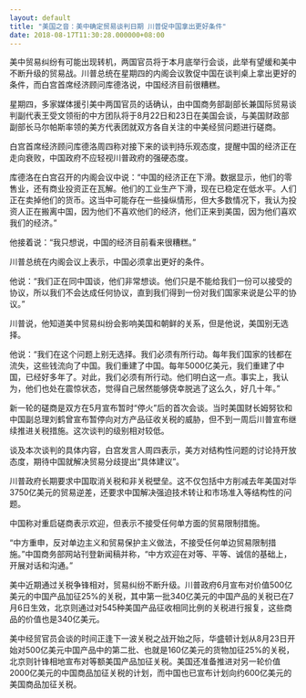 ```yaml
---
layout: default
title: "美国之音：美中确定贸易谈判日期 川普促中国拿出更好条件"
date: 2018-08-17T11:30:28.000000+08:00
---
```


美中贸易纠纷有可能出现转机，两国官员将于本月底举行会谈，此举有望缓和美中不断升级的贸易战。川普总统在星期四的内阁会议敦促中国在谈判桌上拿出更好的条件，而白宫首席经济顾问库德洛说，中国经济目前很糟糕。

星期四，多家媒体援引美中两国官员的话确认，由中国商务部副部长兼国际贸易谈判副代表王受文领衔的中方团队将于8月22日和23日在美国会谈，与美国财政部副部长马尔帕斯率领的美方代表团就双方各自关注的中美经贸问题进行磋商。

白宫首席经济顾问库德洛周四称对接下来的谈判持乐观态度，提醒中国的经济正在走向衰败，中国政府不应轻视川普政府的强硬态度。

库德洛在白宫召开的内阁会议中说：“中国的经济正在下滑。数据显示，他们的零售业，还有商业投资正在瓦解。他们的工业生产下滑，现在已稳定在低水平。人们正在卖掉他们的货币。这当中可能存在一些操纵情形，但大多数情况下，我认为投资人正在搬离中国，因为他们不喜欢他们的经济，他们正来到美国，因为他们喜欢我们的经济。”

他接着说：“我只想说，中国的经济目前看来很糟糕。”

川普总统在内阁会议上表示，中国必须拿出更好的条件。

他说：“我们正在同中国谈，他们非常想谈。他们只是不能给我们一份可以接受的协议，所以我们不会达成任何协议，直到我们得到一份对我们国家来说是公平的协议。”

川普说，他知道美中贸易纠纷会影响美国和朝鲜的关系，但是他说，美国别无选择。

他说：“我们在这个问题上别无选择。我们必须有所行动。每年我们国家的钱都在流失，这些钱流向了中国。我们重建了中国。每年5000亿美元，我们重建了中国，已经好多年了。对此，我们必须有所行动。他们明白这一点。事实上，我认为，他们也处在震惊状态，觉得自己居然能够侥幸脱逃了这么久，好几十年。”

新一轮的磋商是双方在5月宣布暂时“停火”后的首次会谈。当时美国财长姆努钦和中国副总理刘鹤曾宣布暂停向对方产品征收关税的威胁，但不到一周后川普宣布继续推进关税措施。这次谈判的级别相对较低。

谈及本次谈判的具体内容，白宫发言人周四表示，美方对结构性问题的讨论持开放态度，期待中国就解决贸易分歧提出“具体建议”。

川普政府长期要求中国取消关税和非关税壁垒。这不仅包括中方削减去年美国对华3750亿美元的贸易逆差，还要求中国解决强迫技术转让和市场准入等结构性的问题。

中国称对重启磋商表示欢迎，但表示不接受任何单方面的贸易限制措施。

“中方重申，反对单边主义和贸易保护主义做法，不接受任何单边贸易限制措施。”中国商务部网站刊登新闻稿并称，“中方欢迎在对等、平等、诚信的基础上，开展对话和沟通。”

美中近期通过关税争锋相对，贸易纠纷不断升级。川普政府6月宣布对价值500亿美元的中国产品加征25%的关税，其中第一批340亿美元的中国产品的关税已在7月6日生效，北京则通过对545种美国产品征收相同比例的关税进行报复，这些商品的价值也是340亿美元。

美中经贸官员会谈的时间正逢下一波关税之战开始之际，华盛顿计划从8月23日开始对500亿美元中国产品中的第二批、也就是160亿美元的货物加征25%的关税，北京则针锋相地宣布对等额美国产品加征关税。美国还准备推进对另一轮价值2000亿美元的中国商品加征关税的计划，而中国也已宣布计划向约600亿美元的美国商品加征关税。

